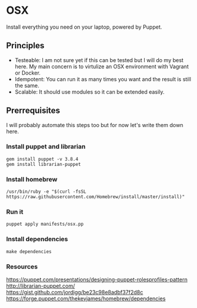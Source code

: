 # OSX

Install everything you need on your laptop, powered by Puppet.

## Principles

- Testeable: I am not sure yet if this can be tested but I will do my best here. My main concern is to virtulize an OSX environment with Vagrant or Docker.
- Idempotent: You can run it as many times you want and the result is still the same.
- Scalable: It should use modules so it can be extended easily.

## Prerrequisites

I will probably automate this steps too but for now let's write them down here.

### Install puppet and librarian

    gem install puppet -v 3.8.4
    gem install librarian-puppet

### Install homebrew

    /usr/bin/ruby -e "$(curl -fsSL https://raw.githubusercontent.com/Homebrew/install/master/install)"

### Run it

    puppet apply manifests/osx.pp

### Install dependencies

    make dependencies

### Resources

https://puppet.com/presentations/designing-puppet-rolesprofiles-pattern
http://librarian-puppet.com/
https://gist.github.com/jordigg/be23c98e8adbf37f2d8c
https://forge.puppet.com/thekevjames/homebrew/dependencies
